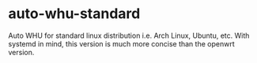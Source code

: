 # auto-whu-standard
Auto WHU for standard linux distribution i.e. Arch Linux, Ubuntu, etc. With systemd in mind, this version is much more concise than the openwrt version.

